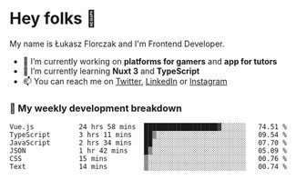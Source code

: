 # Hey folks 👋

My name is Łukasz Florczak and I'm Frontend Developer. 

- 🔭 I’m currently working on **platforms for gamers** and **app for tutors**
- 🌱 I’m currently learning **Nuxt 3** and **TypeScript**
- 📫 You can reach me on [Twitter](https://twitter.com/lukaszflorczak), [LinkedIn](https://pl.linkedin.com/in/lukasz-florczak) or [Instagram](https://instagram.com/lukaszflorczak)


### 🧮 My weekly development breakdown

<!--START_SECTION:waka-->

```text
Vue.js           24 hrs 58 mins  ██████████████████▓░░░░░░   74.51 %
TypeScript       3 hrs 11 mins   ██▒░░░░░░░░░░░░░░░░░░░░░░   09.54 %
JavaScript       2 hrs 34 mins   ██░░░░░░░░░░░░░░░░░░░░░░░   07.70 %
JSON             1 hr 42 mins    █▒░░░░░░░░░░░░░░░░░░░░░░░   05.09 %
CSS              15 mins         ▒░░░░░░░░░░░░░░░░░░░░░░░░   00.76 %
Text             14 mins         ▒░░░░░░░░░░░░░░░░░░░░░░░░   00.74 %
```

<!--END_SECTION:waka-->

<!--
**lukaszflorczak/lukaszflorczak** is a ✨ _special_ ✨ repository because its `README.md` (this file) appears on your GitHub profile.

Here are some ideas to get you started:

- 🔭 I’m currently working on ...
- 🌱 I’m currently learning ...
- 👯 I’m looking to collaborate on ...
- 🤔 I’m looking for help with ...
- 💬 Ask me about ...
- 📫 How to reach me: ...
- 😄 Pronouns: ...
- ⚡ Fun fact: ...
-->
